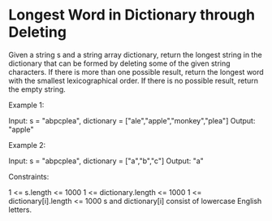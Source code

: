 # Longest Word in Dictionary through Deleting

Given a string s and a string array dictionary, return the longest string in the dictionary that can be formed by deleting some of the given string characters. If there is more than one possible result, return the longest word with the smallest lexicographical order. If there is no possible result, return the empty string.

Example 1:

Input: s = "abpcplea", dictionary = ["ale","apple","monkey","plea"]
Output: "apple"

Example 2:

Input: s = "abpcplea", dictionary = ["a","b","c"]
Output: "a"

Constraints:

1 <= s.length <= 1000
1 <= dictionary.length <= 1000
1 <= dictionary[i].length <= 1000
s and dictionary[i] consist of lowercase English letters.
